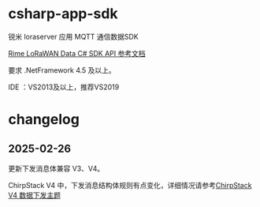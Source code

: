 # csharp-app-sdk
锐米 loraserver 应用 MQTT 通信数据SDK

[Rime LoRaWAN Data C# SDK API 参考文档](https://github.com/rimelink-lorawan/csharp-app-sdk/tree/master/data/data-mqtt)

要求 .NetFramework 4.5 及以上。

IDE ：VS2013及以上，推荐VS2019


# changelog
## 2025-02-26
更新下发消息体兼容 V3、V4。

ChirpStack V4 中，下发消息结构体规则有点变化，详细情况请参考[ChirpStack V4 数据下发主题](https://mp.weixin.qq.com/s/tfPhIlo63demt_Gr3CoEbw)


